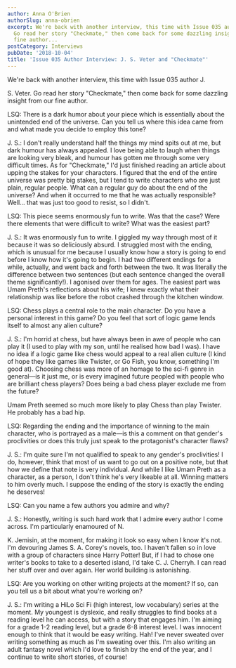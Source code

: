 ```yaml
---
author: Anna O'Brien
authorSlug: anna-obrien
excerpt: We're back with another interview, this time with Issue 035 author J.S. Veter.
  Go read her story "Checkmate," then come back for some dazzling insight from our
  fine author...
postCategory: Interviews
pubDate: '2018-10-04'
title: 'Issue 035 Author Interview: J. S. Veter and "Checkmate"'
---
```

We're back with another interview, this time with Issue 035 author J.

S. Veter. Go read her story "Checkmate," then come back for some dazzling insight from our fine author.

LSQ: There is a dark humor about your piece which is essentially about the unintended end of the universe. Can you tell us where this idea came from and what made you decide to employ this tone?

J. S.: I don't really understand half the things my mind spits out at me, but dark humour has always appealed. I love being able to laugh when things are looking very bleak, and humour has gotten me through some very difficult times. As for "Checkmate," I'd just finished reading an article about upping the stakes for your characters. I figured that the end of the entire universe was pretty big stakes, but I tend to write characters who are just plain, regular people. What can a regular guy do about the end of the universe? And when it occurred to me that he was actually responsible?  Well... that was just too good to resist, so I didn't.

LSQ: This piece seems enormously fun to write. Was that the case? Were there elements that were difficult to write? What was the easiest part?

J. S.: It was enormously fun to write. I giggled my way through most of it because it was so deliciously absurd. I struggled most with the ending, which is unusual for me because I usually know how a story is going to end before I know how it's going to begin. I had two different endings for a while, actually, and went back and forth between the two. It was literally the difference between two sentences (but each sentence changed the overall theme significantly!). I agonised over them for ages. The easiest part was Umam Preth's reflections about his wife; I knew exactly what their relationship was like before the robot crashed through the kitchen window.

LSQ: Chess plays a central role to the main character. Do you have a personal interest in this game? Do you feel that sort of logic game lends itself to almost any alien culture?

J. S.: I'm horrid at chess, but have always been in awe of people who can play it (I used to play with my son, until he realised how bad I was). I have no idea if a logic game like chess would appeal to a real alien culture (I kind of hope they like games like Twister, or Go Fish, you know, something I'm good at). Choosing chess was more of an homage to the sci-fi genre in general—is it just me, or is every imagined future peopled with people who are brilliant chess players? Does being a bad chess player exclude me from the future?

Umam Preth seemed so much more likely to play Chess than play Twister. He probably has a bad hip.

LSQ: Regarding the ending and the importance of winning to the main character, who is portrayed as a male—is this a comment on that gender's proclivities or does this truly just speak to the protagonist's character flaws?

J. S.: I'm quite sure I'm not qualified to speak to any gender's proclivities! I do, however, think that most of us want to go out on a positive note, but that how we define that note is very individual. And while I like Umam Preth as a character, as a person, I don't think he's very likeable at all. Winning matters to him overly much. I suppose the ending of the story is exactly the ending he deserves!

LSQ: Can you name a few authors you admire and why?

J. S.: Honestly, writing is such hard work that I admire every author I come across. I'm particularly enamoured of N.

K. Jemisin, at the moment, for making it look so easy when I know it's not. I'm devouring James S. A. Corey's novels, too. I haven't fallen so in love with a group of characters since Harry Potter! But, if I had to chose one writer's books to take to a deserted island, I'd take C. J. Cherryh. I can read her stuff over and over again. Her world building is astonishing.

LSQ: Are you working on other writing projects at the moment? If so, can you tell us a bit about what you're working on?

J. S.: I'm writing a HiLo Sci Fi (high interest, low vocabulary) series at the moment. My youngest is dyslexic, and really struggles to find books at a reading level he can access, but with a story that engages him. I'm aiming for a grade 1-2 reading level, but a grade 6-8 interest level. I was innocent enough to think that it would be easy writing. Hah! I've never sweated over writing something as much as I'm sweating over this. I'm also writing an adult fantasy novel which I'd love to finish by the end of the year, and I continue to write short stories, of course!